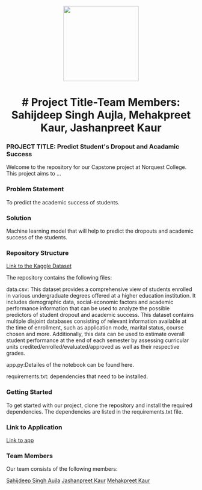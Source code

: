 <p align = "center" draggable=”false” ><img src="https://encrypted-tbn0.gstatic.com/images?q=tbn:ANd9GcR8HNB-ex4xb4H3-PXRcywP5zKC_3U8VzQTPA&usqp=CAU" 
     width="200px"
     height="auto"/>
</p>



# <h1 align="center" id="heading"># Project Title-Team Members: Sahijdeep Singh Aujla, Mehakpreet Kaur, Jashanpreet Kaur
</h1>


 

### PROJECT TITLE: Predict Student's Dropout and Acadamic Success

Welcome to the repository for our Capstone project at Norquest College. This project aims to ...

### Problem Statement

To predict the academic success of students.

### Solution

Machine learning model that will help to predict the dropouts and academic success of the students.

### Repository Structure
[Link to the Kaggle Dataset](https://www.kaggle.com/datasets/thedevastator/higher-education-predictors-of-student-retention)

The repository contains the following files:

data.csv: This dataset provides a comprehensive view of students enrolled in various undergraduate degrees offered at a higher education institution. It includes demographic data, social-economic factors and academic performance information that can be used to analyze the possible predictors of student dropout and academic success. This dataset contains multiple disjoint databases consisting of relevant information available at the time of enrollment, such as application mode, marital status, course chosen and more. Additionally, this data can be used to estimate overall student performance at the end of each semester by assessing curricular units credited/enrolled/evaluated/approved as well as their respective grades.

app.py:Detailes of the notebook can be found here.

requirements.txt: dependencies that need to be installed.

### Getting Started

To get started with our project, clone the repository and install the required dependencies. The dependencies are listed in the requirements.txt file.


### Link to Application

[Link to app](https://sahijdeep-new-deployment-new-data-ys6mt9.streamlit.app/)

### Team Members

Our team consists of the following members:

[Sahijdeep Singh Aujla](https://www.linkedin.com/in/sahijdeep-aujla-061b9b253/)
[Jashanpreet Kaur](https://www.linkedin.com/in/jashanpreet-kaur-4ab162254/)
[Mehakpreet Kaur](https://www.linkedin.com/in/mehakpreet-kaur-3456a523b/)

